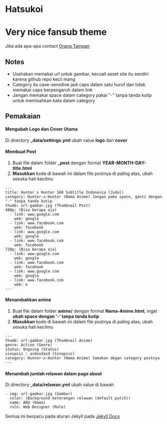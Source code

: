 # Hatsukoi
Very nice fansub theme
=============================
Jika ada apa-apa contact [Orang Tampan](https://www.facebook.com/MuhammadFaisal21)

## Notes
- Usahakan memakai url untuk gambar, kecuali asset site itu sendiri karena github repo kecil mang
- Category itu case-sensitive jadi caps dalam satu huruf dan tidak memakai caps berpengaruh dalam link
- Jangan memakai space dalam category pakai "-" tanpa tanda kutip untuk memisahkan kata dalam category

## Pemakaian

#### Mengubah Logo dan Cover Utama

Di directory **_data/settings.yml** ubah value **logo** dan **cover**

#### Membuat Post

1. Buat file dalam  folder **_post** dengan format **YEAR-MONTH-DAY-title.html**
2. **Masukkan** kode di bawah ini dalam file postnya di paling atas, ubah sesuka hati kecilmu
```shell
---
title: Hunter x Hunter 160 Subtitle Indonesia (Judul)
category: Hunter-x-Hunter (Nama Anime) Jangan pake space, ganti dengan "-" tanpa tanda kutip
thumb: url-gambar.jpg (Thumbnail Post)
480p: (Bisa berapa aja)
  - link: www.google.com
    web: google
  - link: www.facebook.com
    web: facebook
  - link: www.google.com
    web: google
  - link: www.facebook.com
    web: facebook
720p: (Bisa berapa aja)
  - link: www.google.com
    web: google
  - link: www.facebook.com
    web: facebook
  - link: www.google.com
    web: google
  - link: www.facebook.com
    web: e
---
```

#### Menambahkan anime

1. Buat file dalam  folder **anime/** dengan format **Nama-Anime.html**, ingat **ubah space dengan '-' tanpa tanda kutip**
2. **Masukkan** kode di bawah ini dalam file postnya di paling atas, ubah sesuka hati kecilmu
```shell
---
thumb: url-gambar.jpg (Thumbnail Anime)
genre: Action (Genre)
status: Ongoing (Status)
sinopsis : asdasdasd (Sinopsis)
category: Hunter-x-Hunter (Nama Anime) Samakan degan category postnya
---
```

#### Menambah jumlah relawan dalam page about

Di directory **_data/relawan.yml** ubah value di bawah
```shell
- img: url-gambar.jpg (Gambar)
  color: (Background keterangan relawan (default putih))
  name: ARU (Nama)
  role: Web Designer (Role)
```

Semua ini berpacu pada aturan Jekyll pada [Jekyll Docs](http://jekyllrb.com/docs/)
